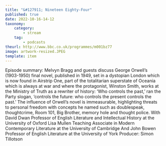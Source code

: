 ```yaml
---
title: "&#127911; Nineteen Eighty-Four"
published: true
date: 2022-10-16-14-12
taxonomy:
    category:
        - stream
    tag:
        - podcasts
theurl: http://www.bbc.co.uk/programmes/m001bz77
image: artwork-resized.JPEG
template: item
---
```


Episode summary: Melvyn Bragg and guests discuss George Orwell&rsquo;s (1903-1950) final novel, published in 1949, set in a dystopian London which is now found in Airstrip One, part of the totalitarian superstate of Oceania which is always at war and where the protagonist, Winston Smith, works at the Ministry of Truth as a rewriter of history: &lsquo;Who controls the past,&rsquo; ran the Party slogan, &lsquo;controls the future: who controls the present controls the past.&rsquo; The influence of Orwell&rsquo;s novel is immeasurable, highlighting threats to personal freedom with concepts he named such as doublespeak, thoughtcrime, Room 101, Big Brother, memory hole and thought police. With David Dwan Professor of English Literature and Intellectual History at the University of Oxford Lisa Mullen Teaching Associate in Modern Contemporary Literature at the University of Cambridge And John Bowen Professor of English Literature at the University of York Producer: Simon Tillotson
